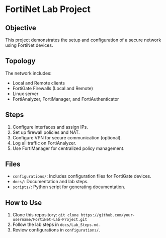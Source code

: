 # FortiNet Lab Project

## Objective
This project demonstrates the setup and configuration of a secure network using FortiNet devices.

## Topology
The network includes:
- Local and Remote clients
- FortiGate Firewalls (Local and Remote)
- Linux server
- FortiAnalyzer, FortiManager, and FortiAuthenticator

## Steps
1. Configure interfaces and assign IPs.
2. Set up firewall policies and NAT.
3. Configure VPN for secure communication (optional).
4. Log all traffic on FortiAnalyzer.
5. Use FortiManager for centralized policy management.

## Files
- `configurations/`: Includes configuration files for FortiGate devices.
- `docs/`: Documentation and lab steps.
- `scripts/`: Python script for generating documentation.

## How to Use
1. Clone this repository: `git clone https://github.com/your-username/FortiNet-Lab-Project.git`
2. Follow the lab steps in `docs/Lab_Steps.md`.
3. Review configurations in `configurations/`.
